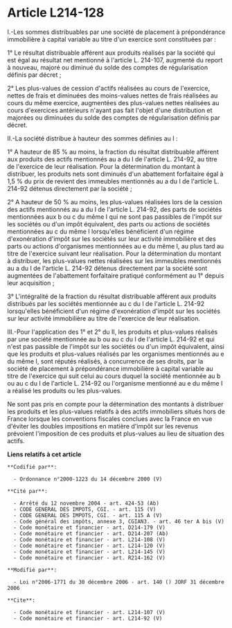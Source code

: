 # Article L214-128

I.-Les sommes distribuables par une société de placement à prépondérance immobilière à capital variable au titre d'un
exercice sont constituées par : 

1° Le résultat distribuable afférent aux produits réalisés par la société qui est égal au résultat net mentionné à l'article
L. 214-107, augmenté du report à nouveau, majoré ou diminué du solde des comptes de régularisation définis par décret ; 

2° Les plus-values de cession d'actifs réalisées au cours de l'exercice, nettes de frais et diminuées des moins-values nettes
de frais réalisées au cours du même exercice, augmentées des plus-values nettes réalisées au cours d'exercices antérieurs
n'ayant pas fait l'objet d'une distribution et majorées ou diminuées du solde des comptes de régularisation définis par
décret. 

II.-La société distribue à hauteur des sommes définies au I : 

1° A hauteur de 85 % au moins, la fraction du résultat distribuable afférent aux produits des actifs mentionnés au a du I de
l'article L. 214-92, au titre de l'exercice de leur réalisation. Pour la détermination du montant à distribuer, les produits
nets sont diminués d'un abattement forfaitaire égal à 1,5 % du prix de revient des immeubles mentionnés au a du I de
l'article L. 214-92 détenus directement par la société ; 

2° A hauteur de 50 % au moins, les plus-values réalisées lors de la cession des actifs mentionnés au a du I de l'article L.
214-92, des parts de sociétés mentionnées aux b ou c du même I qui ne sont pas passibles de l'impôt sur les sociétés ou d'un
impôt équivalent, des parts ou actions de sociétés mentionnées au c du même I lorsqu'elles bénéficient d'un régime
d'exonération d'impôt sur les sociétés sur leur activité immobilière et des parts ou actions d'organismes mentionnées au e du
même I, au plus tard au titre de l'exercice suivant leur réalisation. Pour la détermination du montant à distribuer, les
plus-values nettes réalisées sur les immeubles mentionnés au a du I de l'article L. 214-92 détenus directement par la société
sont augmentées de l'abattement forfaitaire pratiqué conformément au 1° depuis leur acquisition ; 

3° L'intégralité de la fraction du résultat distribuable afférent aux produits distribués par les sociétés mentionnée au c du
I de l'article L. 214-92 lorsqu'elles bénéficient d'un régime d'exonération d'impôt sur les sociétés sur leur activité
immobilière au titre de l'exercice de leur réalisation. 

III.-Pour l'application des 1° et 2° du II, les produits et plus-values réalisés par une société mentionnée au b ou au c du I
de l'article L. 214-92 et qui n'est pas passible de l'impôt sur les sociétés ou d'un impôt équivalent, ainsi que les produits
et plus-values réalisés par les organismes mentionnés au e du même I, sont réputés réalisés, à concurrence de ses droits, par
la société de placement à prépondérance immobilière à capital variable au titre de l'exercice qui suit celui au cours duquel
la société mentionnée au b ou au c du I de l'article L. 214-92 ou l'organisme mentionné au e du même I a réalisé les produits
ou les plus-values. 

Ne sont pas pris en compte pour la détermination des montants à distribuer les produits et les plus-values relatifs à des
actifs immobiliers situés hors de France lorsque les conventions fiscales conclues avec la France en vue d'éviter les doubles
impositions en matière d'impôt sur les revenus prévoient l'imposition de ces produits et plus-values au lieu de situation des
actifs.

**Liens relatifs à cet article**

	**Codifié par**:

	  - Ordonnance n°2000-1223 du 14 décembre 2000 (V)

	**Cité par**:

	  - Arrêté du 12 novembre 2004 - art. 424-53 (Ab)
	  - CODE GENERAL DES IMPOTS, CGI. - art. 115 (V)
	  - CODE GENERAL DES IMPOTS, CGI. - art. 115 A (V)
	  - Code général des impôts, annexe 3, CGIAN3. - art. 46 ter A bis (V)
	  - Code monétaire et financier - art. D214-179 (V)
	  - Code monétaire et financier - art. D214-207 (Ab)
	  - Code monétaire et financier - art. L214-108 (V)
	  - Code monétaire et financier - art. L214-120 (V)
	  - Code monétaire et financier - art. L214-145 (V)
	  - Code monétaire et financier - art. R214-162 (V)

	**Modifié par**:

	  - Loi n°2006-1771 du 30 décembre 2006 - art. 140 () JORF 31 décembre 2006

	**Cite**:

	  - Code monétaire et financier - art. L214-107 (V)
	  - Code monétaire et financier - art. L214-92 (V)
